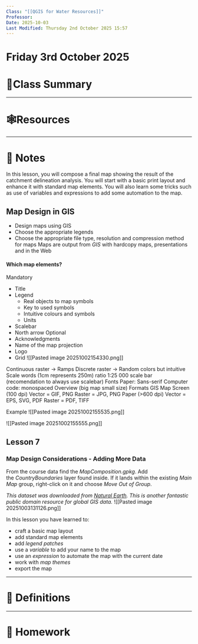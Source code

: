 ```yaml
---
Class: "[[QGIS for Water Resources]]"
Professor:
Date: 2025-10-03
Last Modified: Thursday 2nd October 2025 15:57
---
```

# Friday 3rd October 2025

# 📒Class Summary


---
# 🕸️Resources



---
# 📝 Notes

In this lesson, you will compose a final map showing the result of the catchment delineation analysis. You will start with a basic print layout and enhance it with standard map elements. You will also learn some tricks such as use of variables and expressions to add some automation to the map.

## Map Design in GIS
- Design maps using GIS
- Choose the appropriate legends
- Choose the appropriate file type, resolution and compression method for maps
Maps are output from _GIS_ with hardcopy maps, presentations and in the Web

#### Which map elements?
Mandatory
- Title
- Legend
	- Real objects to map symbols
	- Key to used symbols
	- Intuitive colours and symbols
	- Units
- Scalebar
- North arrow
Optional
-  Acknowledgments
- Name of the map projection
- Logo
- Grid
![[Pasted image 20251002154330.png]]

Continuous raster -> Ramps
Discrete raster -> Random colors but intuitive
Scale 
	words (1cm represents 250m)
	ratio 1:25 000
	scale bar (recomendation to always use scalebar)
Fonts 
	Paper: Sans-serif
	Computer code: monospaced
Overview (big map small size)
Formats
	GIS Map
		Screen (100 dpi)
			Vector = GIF, PNG
			Raster = JPG, PNG
		Paper (>600 dpi)
			Vector = EPS, SVG, PDF
			Raster = PDF, TIFF

Example
![[Pasted image 20251002155535.png]]

![[Pasted image 20251002155555.png]]

## Lesson 7
### Map Design Considerations - Adding More Data
From the course data find the _MapComposition.gpkg_. Add the _CountryBoundaries_ layer found inside. If it lands within the existing _Main Map_ group, right-click on it and choose _Move Out of Group_.  
  
_This dataset was downloaded from [Natural Earth](https://www.naturalearthdata.com/). This is another fantastic public domain resource for global GIS data._
![[Pasted image 20251003131126.png]]

In this lesson you have learned to:

- craft a basic map layout
- add standard map elements
- add _legend patches_  
- use a _variable_ to add your name to the map
- use an _expression_ to automate the map with the current date
- work with _map themes_
- export the map


---
# 🐢 Definitions


---
# 📅 Homework




